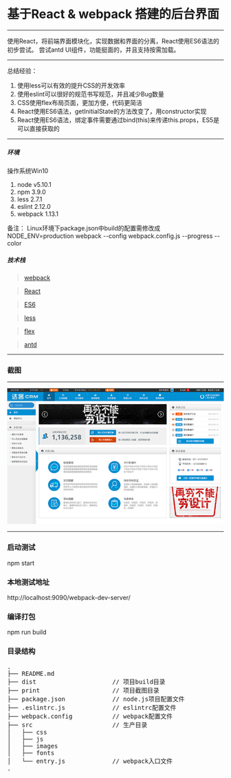 # 基于React & webpack 搭建的后台界面

---

 使用React，将前端界面模块化，实现数据和界面的分离，React使用ES6语法的初步尝试。
 尝试antd UI组件，功能挺面的，并且支持按需加载。
 
---

总结经验：

 1. 使用less可以有效的提升CSS的开发效率
 2. 使用eslint可以很好的规范书写规范，并且减少Bug数量
 3. CSS使用flex布局页面，更加方便，代码更简洁
 4. React使用ES6语法，getInitialState的方法改变了，用constructor实现
 5. React使用ES6语法，绑定事件需要通过bind(this)来传递this.props，ES5是可以直接获取的

---

##### 环境

操作系统Win10

 1. node v5.10.1
 2. npm 3.9.0
 3. less 2.7.1
 4. eslint 2.12.0
 5. webpack 1.13.1

备注：
 Linux环境下package.json中build的配置需修改成
 NODE_ENV=production webpack --config webpack.config.js --progress --color

##### 技术栈

> [webpack](http://webpack.github.io/docs/)

> [React](http://docs.reactjs-china.com/react/docs/getting-started.zh-CN.html)

> [ES6](http://blog.mcbird.cn/2015/09/11/react-on-es6-plus/)

> [less](http://lesscss.cn/)

> [flex](http://www.ruanyifeng.com/blog/2015/07/flex-grammar.html?utm_source=tuicool)

> [antd](http://ant.design)

---
### 截图

---

![print](./print/demo.jpg)

---

### 启动测试

npm start

### 本地测试地址

http://localhost:9090/webpack-dev-server/

### 编译打包

npm run build


### 目录结构
<pre>
.
├── README.md           
├── dist                     // 项目build目录
├── print                    // 项目截图目录
├── package.json             // node.js项目配置文件
├── .eslintrc.js             // eslintrc配置文件
├── webpack.config           // webpack配置文件
├── src                      // 生产目录
│   ├── css
│   ├── js
│   ├── images
│   ├── fonts
│   └── entry.js             // webpack入口文件
.
</pre>
